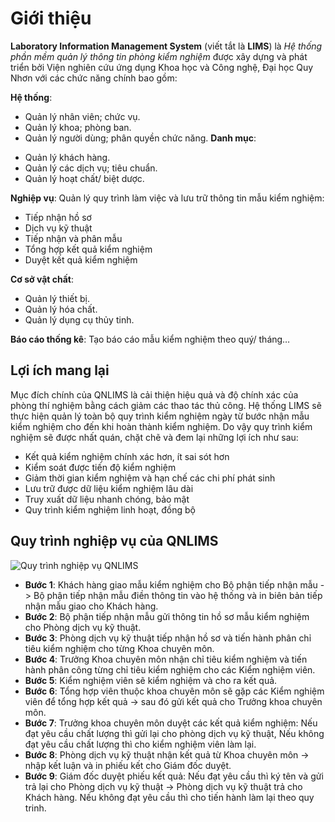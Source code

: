 # Giới thiệu 

**Laboratory Information Management System** (viết tắt là **LIMS**) là *Hệ thống phần mềm quản lý thông tin phòng kiểm nghiệm* được xây dựng và phát triển bởi Viện nghiên cứu ứng dụng Khoa học và Công nghệ, Đại học Quy Nhơn với các chức năng chính bao gồm:

**Hệ thống**:
>
  - Quản lý nhân viên; chức vụ.
  - Quản lý khoa; phòng ban.
  - Quản lý người dùng; phân quyền chức năng.
**Danh mục**:
>
  - Quản lý khách hàng.
  - Quản lý các dịch vụ; tiêu chuẩn.
  - Quản lý hoạt chất/ biệt dược.

**Nghiệp vụ**: Quản lý quy trình làm việc và lưu trữ thông tin mẫu kiểm nghiệm:
>
  - Tiếp nhận hồ sơ
  - Dịch vụ kỹ thuật
  - Tiếp nhận và phân mẫu
  - Tổng hợp kết quả kiểm nghiệm
  - Duyệt kết quả kiểm nghiệm

**Cơ sở vật chất**: 
>
  - Quản lý thiết bị.
  - Quản lý hóa chất.
  - Quản lý dụng cụ thủy tinh.

**Báo cáo thống kê**: Tạo báo cáo mẫu kiểm nghiệm theo quý/ tháng…
## Lợi ích mang lại

Mục đích chính của QNLIMS là cải thiện hiệu quả và độ chính xác của phòng thí nghiệm bằng cách giảm các thao tác thủ công. Hệ thống LIMS sẽ thực hiện quản lý toàn bộ quy trình kiểm nghiệm ngày từ bước nhận mẫu kiểm nghiệm cho đến khi hoàn thành kiểm nghiệm. Do vậy quy trình kiểm nghiệm sẽ được nhất quán, chặt chẽ và đem lại những lợi ích như sau:

- Kết quả kiểm nghiệm chính xác hơn, ít sai sót hơn
- Kiểm soát được tiến độ kiểm nghiệm
- Giảm thời gian kiểm nghiệm và hạn chế các chi phí phát sinh
- Lưu trữ được dữ liệu kiểm nghiệm lâu dài
- Truy xuất dữ liệu nhanh chóng, bảo mật
- Quy trình kiểm nghiệm linh hoạt, đồng bộ

## Quy trình nghiệp vụ của QNLIMS

![](https://i.imgur.com/8SGCIgA.png "Quy trình nghiệp vụ QNLIMS")

- **Bước 1**: Khách hàng giao mẫu kiểm nghiệm cho Bộ phận tiếp nhận mẫu -> Bộ phận tiếp nhận mẫu điền thông tin vào hệ thống và in biên bản tiếp nhận mẫu giao cho Khách hàng.
- **Bước 2**: Bộ phận tiếp nhận mẫu gửi thông tin hồ sơ mẫu kiểm nghiệm cho Phòng dịch vụ kỹ thuật.
- **Bước 3**: Phòng dịch vụ kỹ thuật tiếp nhận hồ sơ và tiến hành phân chỉ tiêu kiểm nghiệm cho từng Khoa chuyên môn.
- **Bước 4**: Trưởng Khoa chuyên môn nhận chỉ tiêu kiểm nghiệm và tiến hành phân công từng chỉ tiêu kiểm nghiệm cho các Kiểm nghiệm viên.
- **Bước 5**: Kiểm nghiệm viên sẽ kiểm nghiệm và cho ra kết quả.
- **Bước 6**: Tổng hợp viên thuộc khoa chuyên môn sẽ gặp các Kiểm nghiệm viên để tổng hợp kết quả -> sau đó gửi kết quả cho Trưởng khoa chuyên môn.
- **Bước 7**: Trưởng khoa chuyên môn duyệt các kết quả kiểm nghiệm: Nếu đạt yêu cầu chất lượng thì gửi lại cho phòng dịch vụ kỹ thuật, Nếu không đạt yêu cầu chất lượng thì cho kiểm nghiệm viên làm lại.
- **Bước 8**: Phòng dịch vụ kỹ thuật nhận kết quả từ Khoa chuyên môn -> nhập kết luận và in phiếu kết cho Giám đốc duyệt.
- **Bước 9**: Giám đốc duyệt phiếu kết quả: Nếu đạt yêu cầu thì ký tên và gửi trả lại cho Phòng dịch vụ kỹ thuật -> Phòng dịch vụ kỹ thuật trả cho Khách hàng. Nếu không đạt yêu cầu thì cho tiến hành làm lại theo quy trinh.
